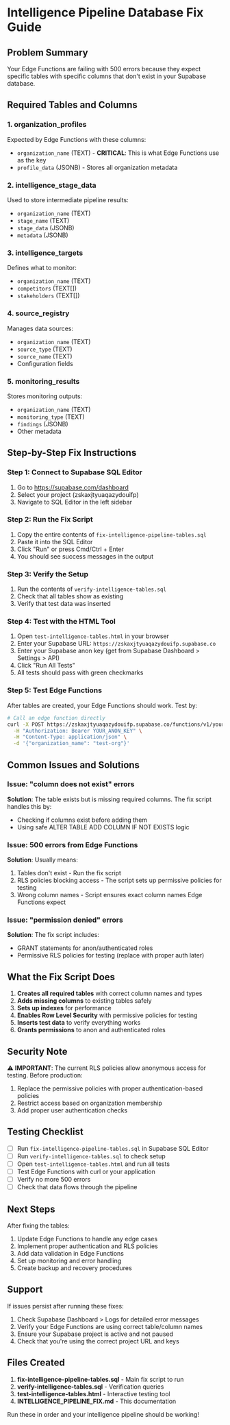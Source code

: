 # Intelligence Pipeline Database Fix Guide

## Problem Summary
Your Edge Functions are failing with 500 errors because they expect specific tables with specific columns that don't exist in your Supabase database.

## Required Tables and Columns

### 1. **organization_profiles** 
Expected by Edge Functions with these columns:
- `organization_name` (TEXT) - **CRITICAL**: This is what Edge Functions use as the key
- `profile_data` (JSONB) - Stores all organization metadata

### 2. **intelligence_stage_data**
Used to store intermediate pipeline results:
- `organization_name` (TEXT)
- `stage_name` (TEXT)
- `stage_data` (JSONB)
- `metadata` (JSONB)

### 3. **intelligence_targets**
Defines what to monitor:
- `organization_name` (TEXT)
- `competitors` (TEXT[])
- `stakeholders` (TEXT[])

### 4. **source_registry**
Manages data sources:
- `organization_name` (TEXT)
- `source_type` (TEXT)
- `source_name` (TEXT)
- Configuration fields

### 5. **monitoring_results**
Stores monitoring outputs:
- `organization_name` (TEXT)
- `monitoring_type` (TEXT)
- `findings` (JSONB)
- Other metadata

## Step-by-Step Fix Instructions

### Step 1: Connect to Supabase SQL Editor
1. Go to https://supabase.com/dashboard
2. Select your project (zskaxjtyuaqazydouifp)
3. Navigate to SQL Editor in the left sidebar

### Step 2: Run the Fix Script
1. Copy the entire contents of `fix-intelligence-pipeline-tables.sql`
2. Paste it into the SQL Editor
3. Click "Run" or press Cmd/Ctrl + Enter
4. You should see success messages in the output

### Step 3: Verify the Setup
1. Run the contents of `verify-intelligence-tables.sql`
2. Check that all tables show as existing
3. Verify that test data was inserted

### Step 4: Test with the HTML Tool
1. Open `test-intelligence-tables.html` in your browser
2. Enter your Supabase URL: `https://zskaxjtyuaqazydouifp.supabase.co`
3. Enter your Supabase anon key (get from Supabase Dashboard > Settings > API)
4. Click "Run All Tests"
5. All tests should pass with green checkmarks

### Step 5: Test Edge Functions
After tables are created, your Edge Functions should work. Test by:
```bash
# Call an edge function directly
curl -X POST https://zskaxjtyuaqazydouifp.supabase.co/functions/v1/your-function-name \
  -H "Authorization: Bearer YOUR_ANON_KEY" \
  -H "Content-Type: application/json" \
  -d '{"organization_name": "test-org"}'
```

## Common Issues and Solutions

### Issue: "column does not exist" errors
**Solution**: The table exists but is missing required columns. The fix script handles this by:
- Checking if columns exist before adding them
- Using safe ALTER TABLE ADD COLUMN IF NOT EXISTS logic

### Issue: 500 errors from Edge Functions
**Solution**: Usually means:
1. Tables don't exist - Run the fix script
2. RLS policies blocking access - The script sets up permissive policies for testing
3. Wrong column names - Script ensures exact column names Edge Functions expect

### Issue: "permission denied" errors
**Solution**: The fix script includes:
- GRANT statements for anon/authenticated roles
- Permissive RLS policies for testing (replace with proper auth later)

## What the Fix Script Does

1. **Creates all required tables** with correct column names and types
2. **Adds missing columns** to existing tables safely
3. **Sets up indexes** for performance
4. **Enables Row Level Security** with permissive policies for testing
5. **Inserts test data** to verify everything works
6. **Grants permissions** to anon and authenticated roles

## Security Note
⚠️ **IMPORTANT**: The current RLS policies allow anonymous access for testing. Before production:
1. Replace the permissive policies with proper authentication-based policies
2. Restrict access based on organization membership
3. Add proper user authentication checks

## Testing Checklist

- [ ] Run `fix-intelligence-pipeline-tables.sql` in Supabase SQL Editor
- [ ] Run `verify-intelligence-tables.sql` to check setup
- [ ] Open `test-intelligence-tables.html` and run all tests
- [ ] Test Edge Functions with curl or your application
- [ ] Verify no more 500 errors
- [ ] Check that data flows through the pipeline

## Next Steps

After fixing the tables:
1. Update Edge Functions to handle any edge cases
2. Implement proper authentication and RLS policies
3. Add data validation in Edge Functions
4. Set up monitoring and error handling
5. Create backup and recovery procedures

## Support

If issues persist after running these fixes:
1. Check Supabase Dashboard > Logs for detailed error messages
2. Verify your Edge Functions are using correct table/column names
3. Ensure your Supabase project is active and not paused
4. Check that you're using the correct project URL and keys

## Files Created

1. **fix-intelligence-pipeline-tables.sql** - Main fix script to run
2. **verify-intelligence-tables.sql** - Verification queries
3. **test-intelligence-tables.html** - Interactive testing tool
4. **INTELLIGENCE_PIPELINE_FIX.md** - This documentation

Run these in order and your intelligence pipeline should be working!